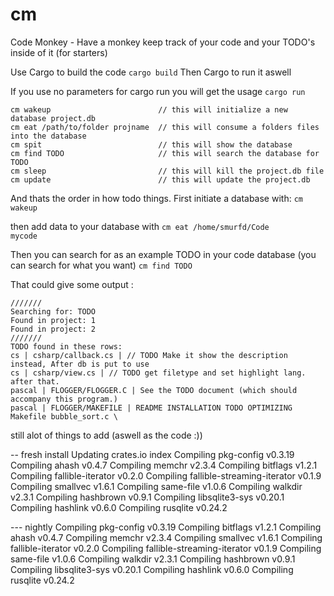 # cm
Code Monkey - Have a monkey keep track of your code and your TODO's inside of it (for starters)

Use Cargo to build the code <code>cargo build</code>
Then Cargo to run it aswell

If you use no parameters for cargo run you will get the usage
<code>cargo run</code>
```
cm wakeup                        // this will initialize a new database project.db
cm eat /path/to/folder projname  // this will consume a folders files into the database
cm spit                          // this will show the database
cm find TODO                     // this will search the database for TODO
cm sleep                         // this will kill the project.db file
cm update                        // this will update the project.db
```

And thats the order in how todo things.
First initiate a database with:
<code>cm wakeup</code>

then add data to your database with 
<code>cm eat /home/smurfd/Code mycode</code>

Then you can search for as an example TODO in your code database (you can search for what you want)
<code>cm find TODO</code>

That could give some output :
```
///////
Searching for: TODO
Found in project: 1
Found in project: 2
///////
TODO found in these rows:
cs | csharp/callback.cs | // TODO Make it show the description instead, After db is put to use
cs | csharp/view.cs | // TODO get filetype and set highlight lang. after that.
pascal | FLOGGER/FLOGGER.C | See the TODO document (which should accompany this program.)
pascal | FLOGGER/MAKEFILE | README INSTALLATION TODO OPTIMIZING Makefile bubble_sort.c \

```
still alot of things to add (aswell as the code :))


-- fresh install
    Updating crates.io index
   Compiling pkg-config v0.3.19
   Compiling ahash v0.4.7
   Compiling memchr v2.3.4
   Compiling bitflags v1.2.1
   Compiling fallible-iterator v0.2.0
   Compiling fallible-streaming-iterator v0.1.9
   Compiling smallvec v1.6.1
   Compiling same-file v1.0.6
   Compiling walkdir v2.3.1
   Compiling hashbrown v0.9.1
   Compiling libsqlite3-sys v0.20.1
   Compiling hashlink v0.6.0
   Compiling rusqlite v0.24.2

--- nightly
   Compiling pkg-config v0.3.19
   Compiling bitflags v1.2.1
   Compiling ahash v0.4.7
   Compiling memchr v2.3.4
   Compiling smallvec v1.6.1
   Compiling fallible-iterator v0.2.0
   Compiling fallible-streaming-iterator v0.1.9
   Compiling same-file v1.0.6
   Compiling walkdir v2.3.1
   Compiling hashbrown v0.9.1
   Compiling libsqlite3-sys v0.20.1
   Compiling hashlink v0.6.0
   Compiling rusqlite v0.24.2

